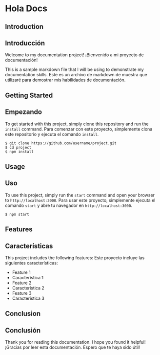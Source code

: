 # Hola Docs

## Introduction
## Introducción

Welcome to my documentation project!
¡Bienvenido a mi proyecto de documentación!

This is a sample markdown file that I will be using to demonstrate my documentation skills.
Este es un archivo de markdown de muestra que utilizaré para demostrar mis habilidades de documentación.

## Getting Started
## Empezando

To get started with this project, simply clone this repository and run the `install` command.
Para comenzar con este proyecto, simplemente clona este repositorio y ejecuta el comando `install`.

```
$ git clone https://github.com/username/project.git
$ cd project
$ npm install
```

## Usage
## Uso

To use this project, simply run the `start` command and open your browser to `http://localhost:3000`.
Para usar este proyecto, simplemente ejecuta el comando `start` y abre tu navegador en `http://localhost:3000`.

```
$ npm start
```

## Features
## Características

This project includes the following features:
Este proyecto incluye las siguientes características:

- Feature 1
- Característica 1
- Feature 2
- Característica 2
- Feature 3
- Característica 3

## Conclusion
## Conclusión

Thank you for reading this documentation. I hope you found it helpful!
¡Gracias por leer esta documentación. Espero que te haya sido útil!
